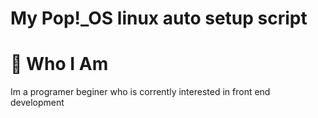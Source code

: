 # My Pop!_OS linux auto setup script

# :pencil: Who I Am
<div>Im a programer beginer who is corrently interested in front end development</div>